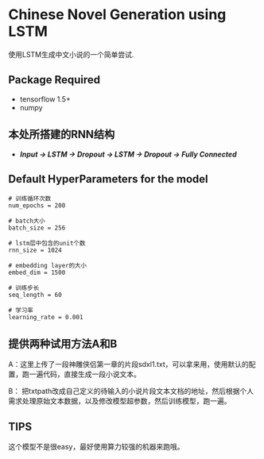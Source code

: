 # Chinese Novel Generation using LSTM

使用LSTM生成中文小说的一个简单尝试.

## Package Required
- tensorflow 1.5+
- numpy

## 本处所搭建的RNN结构 
- ***Input -> LSTM -> Dropout -> LSTM -> Dropout -> Fully Connected*** 

## Default HyperParameters for the model

```
# 训练循环次数
num_epochs = 200

# batch大小
batch_size = 256

# lstm层中包含的unit个数
rnn_size = 1024

# embedding layer的大小
embed_dim = 1500

# 训练步长
seq_length = 60

# 学习率
learning_rate = 0.001
```

## 提供两种试用方法A和B

A：这里上传了一段神雕侠侣第一章的片段sdxl1.txt，可以拿来用，使用默认的配置，跑一遍代码，直接生成一段小说文本。  

B： 把txtpath改成自己定义的待输入的小说片段文本文档的地址，然后根据个人需求处理原始文本数据，以及修改模型超参数，然后训练模型，跑一遍。 

## TIPS
这个模型不是很easy，最好使用算力较强的机器来跑哦。 
